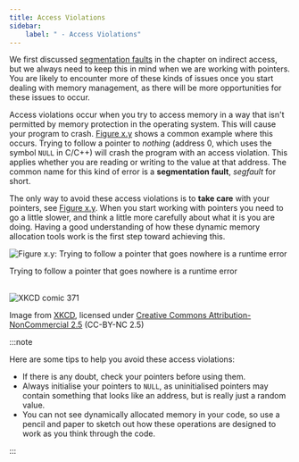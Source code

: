```yaml
---
title: Access Violations
sidebar:
    label: " - Access Violations"
---
```


We first discussed [segmentation faults](../../../4-indirect-access/1-concepts/02-04-segfault) in the chapter on indirect access, but we always need to keep this in mind when we are working with pointers. You are likely to encounter more of these kinds of issues once you start dealing with memory management, as there will be more opportunities for these issues to occur.

Access violations occur when you try to access memory in a way that isn't permitted by memory protection in the operating system. This will cause your program to crash. [Figure x.y](#FigurePointerRuntimeError) shows a common example where this occurs. Trying to follow a pointer to *nothing* (address 0, which uses the symbol `NULL` in C/C++) will crash the program with an access violation. This applies whether you are reading or writing to the value at that address. The common name for this kind of error is a **segmentation fault**, *segfault* for short.

The only way to avoid these access violations is to **take care** with your pointers, see [Figure x.y](#FigurePointerCartoon). When you start working with pointers you need to go a little slower, and think a little more carefully about what it is you are doing. Having a good understanding of how these dynamic memory allocation tools work is the first step toward achieving this.

<a id="FigurePointerRuntimeError"></a>

![Figure x.y: Trying to follow a pointer that goes nowhere is a runtime error](./images/pointer-runtime-error.png "Trying to follow a pointer that goes nowhere is a runtime error")
<div class="caption">Trying to follow a pointer that goes nowhere is a runtime error</div><br/>

<a id="FigurePointerCartoon"></a>

![XKCD comic 371](./images/pointers-cartoon-strip.png "To avoid access violation, take care with your pointers. From http://xkcd.com/371/")
<div class="caption">Image from <a href="http://xkcd.com/371" target="_blank">XKCD</a>, licensed under <a href="https://creativecommons.org/licenses/by-nc/2.5/">Creative Commons Attribution-NonCommercial 2.5</a> (CC-BY-NC 2.5)</div>

:::note

Here are some tips to help you avoid these access violations:

- If there is any doubt, check your pointers before using them.
- Always initialise your pointers to `NULL`, as uninitialised pointers may contain something that looks like an address, but is really just a random value.
- You can not see dynamically allocated memory in your code, so use a pencil and paper to sketch out how these operations are designed to work as you think through the code.

:::
